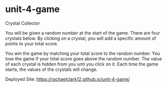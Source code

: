 # unit-4-game

Crystal Collector

You will be given a random number at the start of the game. There are four crystals below. By clicking on a crystal, you will add a specific amount of points to your total score.

You win the game by matching your total score to the random number. You lose the game if your total score goes above the random number. The value of each crystal is hidden from you unti you click on it. Each time the game starts, the values of the crystals will change.

Deployed Site:
https://rachaelclark12.github.io/unit-4-game/
